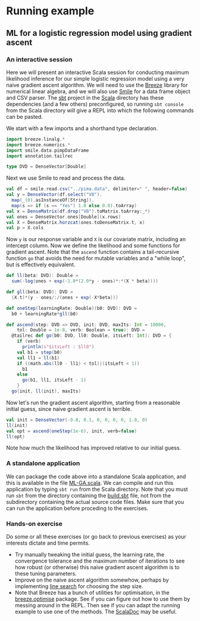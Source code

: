 # Running example

## ML for a logistic regression model using gradient ascent

### An interactive session

Here we will present an interactive Scala session for conducting maximum likelihood inference for our simple logistic regression model using a very naive gradient ascent algorithm. We will need to use the [Breeze](https://github.com/scalanlp/breeze/) library for numerical linear algebra, and we will also use [Smile](https://haifengl.github.io/) for a data frame object and CSV parser. The [sbt](https://www.scala-sbt.org/) project in the [Scala](../) directory has these dependencies (and a few others) preconfigured, so running `sbt console` from the Scala directory will give a REPL into which the following commands can be pasted.

We start with a few imports and a shorthand type declaration.
```scala mdoc
import breeze.linalg.*
import breeze.numerics.*
import smile.data.pimpDataFrame
import annotation.tailrec

type DVD = DenseVector[Double]
```

Next we use Smile to read and process the data.
```scala mdoc
val df = smile.read.csv("../pima.data", delimiter=" ", header=false)
val y = DenseVector(df.select("V8").
  map(_(0).asInstanceOf[String]).
  map(s => if (s == "Yes") 1.0 else 0.0).toArray)
val x = DenseMatrix(df.drop("V8").toMatrix.toArray:_*)
val ones = DenseVector.ones[Double](x.rows)
val X = DenseMatrix.horzcat(ones.toDenseMatrix.t, x)
val p = X.cols
```

Now `y` is our response variable and `X` is our covariate matrix, including an intercept column. Now we define the likelihood and some functions for gradient ascent. Note that the `ascend` function contains a tail-recursive function `go` that avoids the need for mutable variables and a "while loop", but is effectively equivalent.
```scala mdoc
def ll(beta: DVD): Double =
  sum(-log(ones + exp(-1.0*(2.0*y - ones)*:*(X * beta))))

def gll(beta: DVD): DVD =
  (X.t)*(y - ones/:/(ones + exp(-X*beta)))

def oneStep(learningRate: Double)(b0: DVD): DVD =
  b0 + learningRate*gll(b0)

def ascend(step: DVD => DVD, init: DVD, maxIts: Int = 10000,
    tol: Double = 1e-8, verb: Boolean = true): DVD =
  @tailrec def go(b0: DVD, ll0: Double, itsLeft: Int): DVD = {
	if (verb)
	  println(s"$itsLeft : $ll0")
	val b1 = step(b0)
	val ll1 = ll(b1)
	if ((math.abs(ll0 - ll1) < tol)|(itsLeft < 1))
	  b1
	else
	  go(b1, ll1, itsLeft - 1)
	}
  go(init, ll(init), maxIts)
```

Now let's run the gradient ascent algorithm, starting from a reasonable initial guess, since naive gradient ascent is terrible.
```scala mdoc
val init = DenseVector(-9.8, 0.1, 0, 0, 0, 0, 1.8, 0)
ll(init)
val opt = ascend(oneStep(1e-6), init, verb=false)
ll(opt)
```
Note how much the likelihood has improved relative to our initial guess.


### A standalone application

We can package the code above into a standalone Scala application, and this is available in the file [ML-GA.scala](../src/main/scala/ML-GA.scala). We can compile and run this application by typing `sbt run` from the Scala directory. Note that you must run `sbt` from the directory containing the [build.sbt](../build.sbt) file, not from the subdirectory containing the actual source code files. Make sure that you can run the application before proceding to the exercises.

### Hands-on exercise

Do some or all these exercises (or go back to previous exercises) as your interests dictate and time permits.

* Try manually tweaking the initial guess, the learning rate, the convergence tolerance and the maximum number of iterations to see how robust (or otherwise) this naive gradient ascent algorithm is to these tuning parameters.
* Improve on the naive ascent algorithm somewhow, perhaps by implementing [line search](https://en.wikipedia.org/wiki/Line_search) for choosing the step size.
* Note that Breeze has a bunch of utilities for optimisation, in the [breeze.optimise](https://github.com/scalanlp/breeze/wiki/Quickstart#breezeoptimize) package. See if you can figure out how to use them by messing around in the REPL. Then see if you can adapt the running example to use one of the methods. The [ScalaDoc](http://www.scalanlp.org/api/breeze/#breeze.optimize.package) may be useful.

